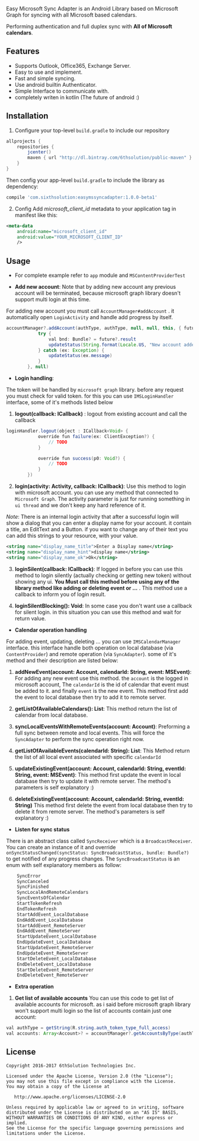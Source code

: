 Easy Microsoft Sync Adapter is an Android Library based on Microsoft Graph for syncing with all Microsoft based calendars.

Performing authentication and full duplex sync with **All of Microsoft calendars**.

## Features
* Supports Outlook, Office365, Exchange Server.
* Easy to use and implement.
* Fast and simple syncing.
* Use android builtin Authenticator.
* Simple Interface to communicate with.
* completely writen in kotlin (The future of android :)

## Installation
1) Configure your top-level `build.gradle` to include our repository
```groovy
allprojects {
    repositories {
        jcenter()
        maven { url "http://dl.bintray.com/6thsolution/public-maven" }
    }
}
```
Then config your app-level `build.gradle` to include the library as dependency:
``` groovy
compile 'com.sixthsolution:easymssyncadapter:1.0.0-beta1'
```

2) Config
Add *microsoft_client_id* metadata to your application tag in manifest
like this:
```xml
<meta-data
    android:name="microsoft_client_id"
    android:value="YOUR_MICROSOFT_CLIENT_ID"
    />
```

## Usage
* For complete example refer to `app` module and `MSContentProviderTest`

* **Add new account**:
Note that by adding new account any previous account will be terminated,
because microsoft graph library doesn't support multi login at this time.

For adding new account you must call `AccountManager#addAccount` .
it automatically open `LoginActivity` and handle add progress by itself.


```java
accountManager?.addAccount(authType, authType, null, null, this, { future ->
            try {
                val bnd: Bundle? = future?.result
                updateStatus(String.format(Locale.US, "New account added\n\n%s", bnd.toString()))
            } catch (ex: Exception) {
                updateStatus(ex.message)
            }
        }, null)
```
* **Login handling**:

The token will be handled by `microsoft graph` library.
before any request you must check for valid token. for this you can use
`IMSLoginHandler` interface, some of it's methods listed below

 1) **logout(callback: ICallback<Void>)** : logout from existing account
 and call the callback
 ```java
 loginHandler.logout(object : ICallback<Void> {
             override fun failure(ex: ClientException?) {
                 // TODO
             }

             override fun success(p0: Void?) {
                 // TODO
             }
         })
```

2) **login(activity: Activity, callback: ICallback<Void>)**: Use this
method to login with microsoft account. you can use any method that
connected to `Microsoft Graph`. The activity parameter is just for
 running something in `ui thread` and we don't keep any hard reference
 of it.

 *Note*: There is an internal login activity that after a successful
  login will show a dialog that you can enter a display name for your
  account. it contain a title, an EditText and a Button. if you want to
  change any of their text you can add this strings to your resource,
  with your value.

  ```xml
  <string name="display_name_title">Enter a Display name</string>
  <string name="display_name_hint">display name</string>
  <string name="display_name_ok">Ok</string>
  ```

 3) **loginSilent(callback: ICallback<Void>)**: If logged in before you
 can use this method to login silently (actually checking or getting new
 token) without showing any ui. **You Must call this method before
 using any of the library method like adding or deleting event
 or ...** . This method use a callback to inform you of login result.

 4) **loginSilentBlocking(): Void**: In some case you don't want use a
 callback for silent login. in this situation you can use this method
 and wait for return value.

* **Calendar operation handling**

For adding event, updating, deleting ... you can use
 `IMSCalendarManager` interface. this interface handle both operation
 on local database (via `ContentProvider`) and remote operation (via
 `SyncAdapter`). some of it's method and their description are listed
 below:

 1) **addNewEvent(account: Account, calendarId: String, event: MSEvent)**:
 For adding any new event use this method. the `account` is the logged in
 microsoft account, The `calendarId` is the id of calendar that event
 must be added to it. and finally `event` is the new event.
 This method first add the event to local database then try to add it to
 remote server.

 2) **getListOfAvailableCalendars(): List<MSCalendar>**: This method
 return the list of calendar from local database.

 3) **syncLocalEventsWithRemoteEvents(account: Account)**: Preforming a
  full sync between remote and local events. This will force the
  `SyncAdapter` to perform the sync operation right now.

 4) **getListOfAvailableEvents(calendarId: String): List<MSEvent>**:
 This Method return the list of all local event associated with specific
 `calendarId`

 5) **updateExistingEvent(account: Account, calendarId: String, eventId: String, event: MSEvent)**:
 This method first update the event in local database then try to update
 it with remote server. The method's parameters is self explanatory :)

 6) **deleteExistingEvent(account: Account, calendarId: String, eventId: String)**
 This method first delete the event from local database then try to delete
 it from remote server. The method's parameters is self explanatory :)

 * **Listen for sync status**

 There is an abstract class called `SyncReceiver` which is a `BroadcastReceiver`.
 You can create an instance of it and override
 `onSyncStatusChanged(syncStatus: SyncBroadcastStatus, bundle: Bundle?)`
 to get notified of any progress changes. The `SyncBroadcastStatus` is
 an enum with self explanatory members as follow:
 ```java
     SyncError
     SyncCanceled
     SyncFinished
     SyncLocalAndRemoteCalendars
     SyncEventsOfCalendar
     StartTokenRefresh
     EndTokenRefresh
     StartAddEvent_LocalDatabase
     EndAddEvent_LocalDatabase
     StartAddEvent_RemoteServer
     EndAddEvent_RemoteServer
     StartUpdateEvent_LocalDatabase
     EndUpdateEvent_LocalDatabase
     StartUpdateEvent_RemoteServer
     EndUpdateEvent_RemoteServer
     StartDeleteEvent_LocalDatabase
     EndDeleteEvent_LocalDatabase
     StartDeleteEvent_RemoteServer
     EndDeleteEvent_RemoteServer
 ```

* **Extra operation**
1) **Get list of available accounts**
You can use this code to get list of available accounts for microsoft.
as i said before microsoft graph library won't support multi login so
the list of accounts contain just one account:

```java
val authType = getString(R.string.auth_token_type_full_access)
val accounts: Array<Account>? = accountManager?.getAccountsByType(authType)
```

## License
```
Copyright 2016-2017 6thSolution Technologies Inc.

Licensed under the Apache License, Version 2.0 (the "License");
you may not use this file except in compliance with the License.
You may obtain a copy of the License at

   http://www.apache.org/licenses/LICENSE-2.0

Unless required by applicable law or agreed to in writing, software
distributed under the License is distributed on an "AS IS" BASIS,
WITHOUT WARRANTIES OR CONDITIONS OF ANY KIND, either express or implied.
See the License for the specific language governing permissions and
limitations under the License.
```
